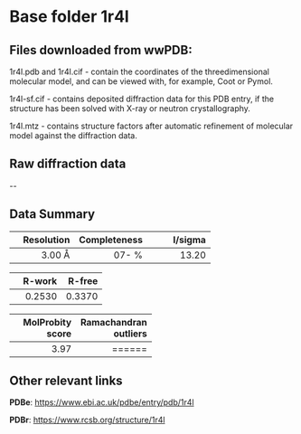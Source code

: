 # Base folder 1r4l

## Files downloaded from wwPDB:

1r4l.pdb and 1r4l.cif - contain the coordinates of the threedimensional molecular model, and can be viewed with, for example, Coot or Pymol.

1r4l-sf.cif - contains deposited diffraction data for this PDB entry, if the structure has been solved with X-ray or neutron crystallography.

1r4l.mtz - contains structure factors after automatic refinement of molecular model against the diffraction data.

## Raw diffraction data

--<br> 

## Data Summary
|   | Resolution | Completeness| I/sigma |
|---|-------------:|----------------:|--------------:|
|   |3.00 Å|  07- %|<img width=50/>13.20|

|   | **R-work**| **R-free**   
|---|-------------:|----------------:|           
||0.2530|0.3370|

|   |**MolProbity<br>score**| **Ramachandran<br>outliers** 
|---|-------------:|----------------:|
||3.97|======|

## Other relevant links 
**PDBe**:  https://www.ebi.ac.uk/pdbe/entry/pdb/1r4l
 
**PDBr**: https://www.rcsb.org/structure/1r4l 

